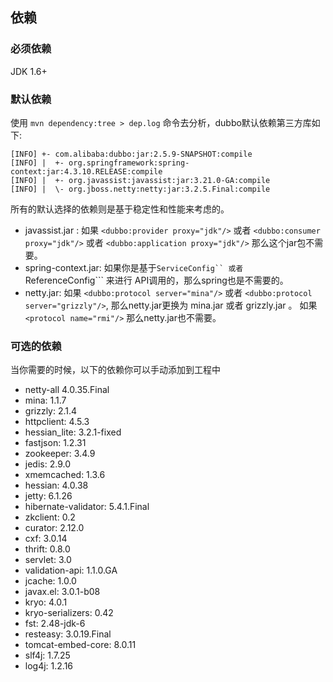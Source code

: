 ## 依赖

### 必须依赖
JDK 1.6+
 
### 默认依赖
使用 ```mvn dependency:tree > dep.log``` 命令去分析，dubbo默认依赖第三方库如下:
```text
[INFO] +- com.alibaba:dubbo:jar:2.5.9-SNAPSHOT:compile
[INFO] |  +- org.springframework:spring-context:jar:4.3.10.RELEASE:compile
[INFO] |  +- org.javassist:javassist:jar:3.21.0-GA:compile
[INFO] |  \- org.jboss.netty:netty:jar:3.2.5.Final:compile
```
所有的默认选择的依赖则是基于稳定性和性能来考虑的。

- javassist.jar : 如果 ```<dubbo:provider proxy="jdk"/>``` 或者 ```<dubbo:consumer proxy="jdk"/>```
或者 ```<dubbo:application proxy="jdk"/>``` 那么这个jar包不需要。
- spring-context.jar: 如果你是基于```ServiceConfig`` 或者 ```ReferenceConfig``` 来进行
API调用的，那么spring也是不需要的。
- netty.jar: 如果 ```<dubbo:protocol server="mina"/>``` 或者 ```<dubbo:protocol server="grizzly"/>```,
那么netty.jar更换为 mina.jar 或者 grizzly.jar 。 如果 ```<protocol name="rmi"/>``` 那么netty.jar也不需要。

### 可选的依赖
当你需要的时候，以下的依赖你可以手动添加到工程中
- netty-all 4.0.35.Final
- mina: 1.1.7
- grizzly: 2.1.4
- httpclient: 4.5.3
- hessian_lite: 3.2.1-fixed
- fastjson: 1.2.31
- zookeeper: 3.4.9
- jedis: 2.9.0
- xmemcached: 1.3.6
- hessian: 4.0.38
- jetty: 6.1.26
- hibernate-validator: 5.4.1.Final
- zkclient: 0.2
- curator: 2.12.0
- cxf: 3.0.14
- thrift: 0.8.0
- servlet: 3.0 
- validation-api: 1.1.0.GA 
- jcache: 1.0.0 
- javax.el: 3.0.1-b08 
- kryo: 4.0.1
- kryo-serializers: 0.42
- fst: 2.48-jdk-6
- resteasy: 3.0.19.Final
- tomcat-embed-core: 8.0.11
- slf4j: 1.7.25
- log4j: 1.2.16